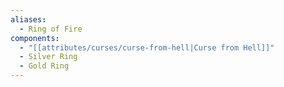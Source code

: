 ```yaml
---
aliases:
  - Ring of Fire
components:
  - "[[attributes/curses/curse-from-hell|Curse from Hell]]"
  - Silver Ring
  - Gold Ring
---
```

